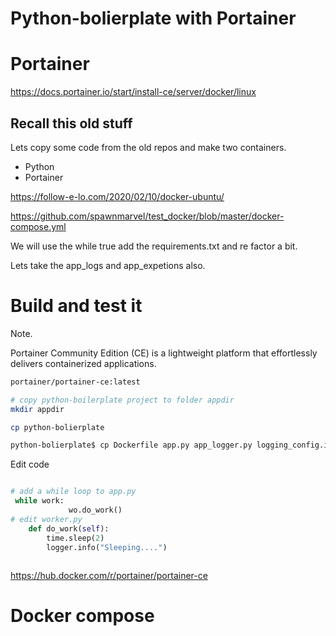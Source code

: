 # Python-bolierplate with Portainer

# Portainer

https://docs.portainer.io/start/install-ce/server/docker/linux


## Recall this old stuff

Lets copy some code from the old repos and make two containers.

* Python
* Portainer

https://follow-e-lo.com/2020/02/10/docker-ubuntu/

https://github.com/spawnmarvel/test_docker/blob/master/docker-compose.yml

We will use the while true add the requirements.txt and re factor a bit.

Lets take the app_logs and app_expetions also.

# Build and test it

Note.

Portainer Community Edition (CE) is a lightweight platform that effortlessly delivers containerized applications.

```bash
portainer/portainer-ce:latest

# copy python-boilerplate project to folder appdir
mkdir appdir

cp python-bolierplate

python-bolierplate$ cp Dockerfile app.py app_logger.py logging_config.ini worker.py ../appdir/

```
Edit code

```py

# add a while loop to app.py
 while work:
             wo.do_work()
# edit worker.py
    def do_work(self):
        time.sleep(2)
        logger.info("Sleeping....")
        

```


https://hub.docker.com/r/portainer/portainer-ce

# Docker compose




